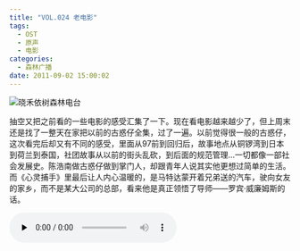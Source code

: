 ```yaml
---
title: "VOL.024 老电影"
tags:
  - OST
  - 原声
  - 电影
categories:
  - 森林广播
date: 2011-09-02 15:00:02
---
```


![晓禾依树森林电台](../../../images/radiocover/radio_024.jpg) 

抽空又把之前看的一些电影的感受汇集了一下。现在看电影越来越少了，但上周末还是找了一整天在家把以前的古惑仔全集，过了一遍。以前觉得很一般的古惑仔，这次看完后却又有不同的感受，里面从97前到回归后，故事地点从铜锣湾到日本到荷兰到泰国，社团故事从以前的街头乱砍，到后面的规范管理...一切都像一部社会发展史。陈浩南做古惑仔做到掌门人，却跟青年人说其实他更想过简单的生活。而《心灵捕手》里最后让人内心温暖的，是马特达蒙开着兄弟送的汽车，驶向女友的家乡，而不是某大公司的总部，看来他是真正领悟了导师——罗宾·威廉姆斯的话。   

<audio id="audio" controls="" preload="none">
  <source id="mp3" src="http://www.coletree.com/radio/coletree_radio_024.mp3">
</audio>